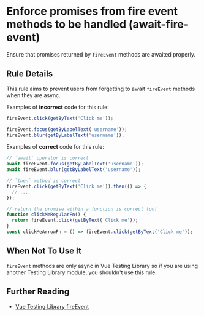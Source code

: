 # Enforce promises from fire event methods to be handled (await-fire-event)

Ensure that promises returned by `fireEvent` methods are awaited
properly.

## Rule Details

This rule aims to prevent users from forgetting to await `fireEvent`
methods when they are async.

Examples of **incorrect** code for this rule:

```js
fireEvent.click(getByText('Click me'));

fireEvent.focus(getByLabelText('username'));
fireEvent.blur(getByLabelText('username'));
```

Examples of **correct** code for this rule:

```js
// `await` operator is correct
await fireEvent.focus(getByLabelText('username'));
await fireEvent.blur(getByLabelText('username'));

// `then` method is correct
fireEvent.click(getByText('Click me')).then(() => {
  // ...
});

// return the promise within a function is correct too!
function clickMeRegularFn() {
  return fireEvent.click(getByText('Click me'));
}
const clickMeArrowFn = () => fireEvent.click(getByText('Click me'));
```

## When Not To Use It

`fireEvent` methods are only async in Vue Testing Library so if you are using another Testing Library module, you shouldn't use this rule.

## Further Reading

- [Vue Testing Library fireEvent](https://testing-library.com/docs/vue-testing-library/api#fireevent)
